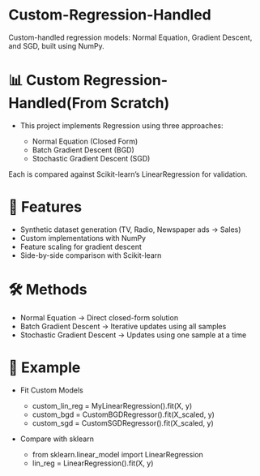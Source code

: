 # Custom-Regression-Handled

Custom-handled regression models: Normal Equation, Gradient Descent, and SGD, built using NumPy.

# 📊 Custom Regression-Handled(From Scratch)

- This project implements Regression using three approaches:

  - Normal Equation (Closed Form)
  - Batch Gradient Descent (BGD)
  - Stochastic Gradient Descent (SGD)

Each is compared against Scikit-learn’s LinearRegression for validation.

# 🚀 Features

- Synthetic dataset generation (TV, Radio, Newspaper ads → Sales)
- Custom implementations with NumPy
- Feature scaling for gradient descent
- Side-by-side comparison with Scikit-learn

# 🛠️ Methods

- Normal Equation → Direct closed-form solution
- Batch Gradient Descent → Iterative updates using all samples
- Stochastic Gradient Descent → Updates using one sample at a time

# 📌 Example

- Fit Custom Models
  - custom_lin_reg = MyLinearRegression().fit(X, y)
  - custom_bgd = CustomBGDRegressor().fit(X_scaled, y)
  - custom_sgd = CustomSGDRegressor().fit(X_scaled, y)

- Compare with sklearn
  - from sklearn.linear_model import LinearRegression
  - lin_reg = LinearRegression().fit(X, y)


